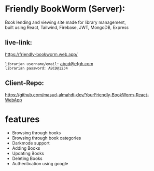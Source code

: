 # Friendly BookWorm (Server):

Book lending and viewing site made for library management, <br/> built using React, Tailwind, Firebase, JWT, MongoDB, Express

## live-link:

https://friendly-bookworm.web.app/

``librarian username/email:`` abcd@efgh.com <br/>
```librarian password: ABCD@1234```

## Client-Repo:

https://github.com/masud-almahdi-dev/YourFriendly-BookWorm-React-WebApp

# features

- Browsing through books
- Browsing through book categories
- Darkmode support
- Adding Books
- Updating Books
- Deleting Books
- Authentication using google